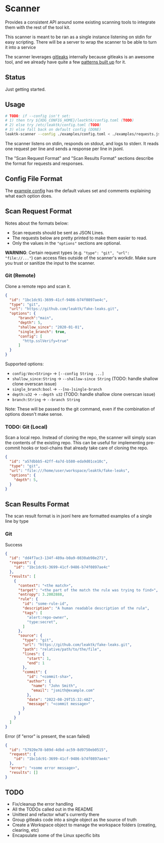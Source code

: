 # Scanner

Provides a consistent API around some existing scanning tools to integrate them
with the rest of the tool kit.

This scanner is meant to be ran as a single instance listening on stdin
for easy scripting. There will be a server to wrap the scanner to be able to
turn it into a service

The scanner leverages
[gitleaks](https://github.com/zricethezav/gitleaks)
internally because gitleaks is an awesome tool, and we already have quite a few
[patterns built up](https://github.com/leaktk/patterns)
for it.

## Status

Just getting started.

## Usage

```sh
# TODO: if --config isn't set:
# 1) then try ${XDG_CONFIG_HOME}/leatktk/config.toml (TODO)
# 2) else try /etc/leaktk/config.toml (TODO)
# 3) else fall back on default config (DONE)
leaktk-scanner --config ./examples/config.toml < ./examples/requests.jsonl
```

The scanner listens on stdin, responds on stdout, and logs to stderr.
It reads one request per line and sends a response per line in jsonl.

The "Scan Request Format" and "Scan Results Format" sections describe the
format for requests and responses.

## Config File Format

The [example config](./examples/config.toml) has the default values set and
comments explaining what each option does.

## Scan Request Format

Notes about the formats below:

* Scan requests should be sent as JSON Lines.
* The requests below are pretty printed to make them easier to read.
* Only the values in the `"options"` sections are optional.

**WARNING**: Certain request types (e.g. `"type": "git", "url": "file://..."`)
can access files outside of the scanner's workdir. Make sure you trust or
sanitize the input to the scanner.

### Git (Remote)

Clone a remote repo and scan it.

```json
{
  "id": "1bc1dc91-3699-41cf-9486-b74f0897ae4c",
  "type": "git",
  "url": "https://github.com/leaktk/fake-leaks.git",
  "options": {
      "branch":"main",
      "depth": 5,
      "shallow_since": "2020-01-01",
      "single_branch": true,
      "config": [
        "http.sslVerify=true"
      ]
  }
}
```

Supported options:

* `config:Vec<String>` -> `[--config String ...]`
* `shallow_since:String` -> `--shallow-since String` (TODO: handle shallow clone overscan issue)
* `single_branch:bool` -> `--[no-]single-branch`
* `depth:u32` -> `--depth u32` (TODO: handle shallow clone overscan issue)
* `branch:String` -> `--branch String`

Note: These will be passed to the git command, even if the combination of
options doesn't make sense.

### TODO: Git (Local)

Scan a local repo. Instead of cloning the repo, the scanner will simply
scan the contents of the existing repo. This can be useful for implementing
pre-commit hooks or tool-chains that already take care of cloning the repo.

```json
{
  "id": "a57dbbb5-42ff-4a7d-b580-eda9d01ce10c",
  "type": "git",
  "url": "file:///home/user/workspace/leaktk/fake-leaks",
  "options": {
    "depth": 5,
  }
}
```

## Scan Results Format

The scan result format is in jsonl here are formatted examples of a single
line by type

### Git

Success

```json
{
  "id": "dd4f7ac3-134f-489a-b0a9-0830ab98e271",
  "request": {
    "id": "1bc1dc91-3699-41cf-9486-b74f0897ae4c"
  },
  "results": [
    {
      "context": "<the match>",
      "target": "<the part of the match the rule was trying to find>",
      "entropy": 3.2002888,
      "rule": {
        "id": "some-rule-id",
        "description": "A human readable description of the rule",
        "tags": [
          "alert:repo-owner",
          "type:secret",
        ]
      },
      "source": {
        "type": "git",
        "url": "https://github.com/leaktk/fake-leaks.git",
        "path": "relative/path/to/the/file",
        "lines": {
          "start": 1,
          "end": 1
        },
        "commit": {
          "id": "<commit-sha>",
          "author": {
            "name": "John Smith",
            "email": "jsmith@example.com"
          },
          "date": "2022-08-29T15:32:48Z",
          "message": "<commit message>"
        }
      }
    }
  ]
}
```

Error (if "error" is present, the scan failed)

```json
{
  "id": "57920e78-b89d-4dbd-ac59-8d9750eb0515",
  "request": {
    "id": "1bc1dc91-3699-41cf-9486-b74f0897ae4c"
  },
  "error": "<some error message>",
  "results": []
}
```

## TODO

* Fix/cleanup the error handling
* All the TODOs called out in the README
* Unittest and refactor what's currently there
* Group gitleaks code into a single object as the source of truth
* Create a Workspace object to manage the workspace folders (creating, clearing, etc)
* Encapsulate some of the Linux specific bits
